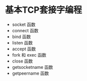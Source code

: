 # 基本TCP套接字编程

- socket 函数
- connect 函数
- bind 函数
- listen 函数
- accept 函数
- fork 和 exec 函数
- close 函数
- getsocketname 函数
- getpeername 函数
